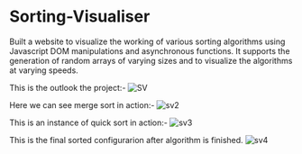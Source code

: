 # Sorting-Visualiser
Built a website to visualize the working of various sorting algorithms using Javascript DOM manipulations and asynchronous functions. It supports the generation of random arrays of varying sizes and to visualize the algorithms at varying speeds.

This is the outlook the project:-
![SV](https://user-images.githubusercontent.com/45733974/133255411-4db37c49-9af4-4b95-89fb-376836aad007.png)

Here we can see merge sort in action:-
![sv2](https://user-images.githubusercontent.com/45733974/133323699-ddfd736f-2750-48d9-aba1-945ea9ebbde2.png)

This is an instance of quick sort in action:-
![sv3](https://user-images.githubusercontent.com/45733974/133325368-7206e395-b9dd-4662-bc51-2965679bb2d9.png)

This is the final sorted configurarion after algorithm is finished.
![sv4](https://user-images.githubusercontent.com/45733974/133325536-ce7fdbc1-74e0-4710-8b2a-c91f86c3ae96.png)
